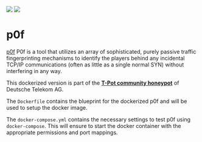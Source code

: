 [![](https://images.microbadger.com/badges/version/blackhatch/p0f:1804.svg)](https://microbadger.com/images/blackhatch/p0f:1804 "Get your own version badge on microbadger.com") [![](https://images.microbadger.com/badges/image/blackhatch/p0f:1804.svg)](https://microbadger.com/images/blackhatch/p0f:1804 "Get your own image badge on microbadger.com")

# p0f

[p0f](http://lcamtuf.coredump.cx/p0f3/) P0f is a tool that utilizes an array of sophisticated, purely passive traffic fingerprinting mechanisms to identify the players behind any incidental TCP/IP communications (often as little as a single normal SYN) without interfering in any way.

This dockerized version is part of the **[T-Pot community honeypot](http://dtag-dev-sec.github.io/)** of Deutsche Telekom AG.

The `Dockerfile` contains the blueprint for the dockerized p0f and will be used to setup the docker image.

The `docker-compose.yml` contains the necessary settings to test p0f using `docker-compose`. This will ensure to start the docker container with the appropriate permissions and port mappings.
